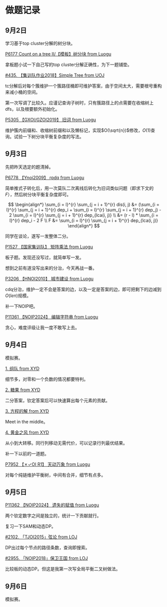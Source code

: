 # 做题记录

## 9月2日

学习基于top cluster分解的树分块。

[P6177 Count on a tree II/【模板】树分块 from Luogu](https://www.luogu.com.cn/problem/P6177)

拿板题小试一下自己写的top cluster分解正确性，为下一题铺垫。

[#435. 【集训队作业2018】Simple Tree from UOJ](https://uoj.ac/problem/435)

tc分解后对每个簇维护一个簇路径桶即可维护答案，由于空间太大，需要根号重构来减小桶的空间。

第一次写调了比较久。应谨记查询子树时，只有簇路径上的点需要在收缩树上dfs，以及根要额外初始化。

[P5305 【GXOI/GZOI2019】 旧词 from Luogu](https://www.luogu.com.cn/problem/P5305)

维护簇内前缀和、收缩树前缀和以及懒标记，实现$O(\sqrt{n})$修改，$O(1)$查询。试验一下树分块平衡复杂度的写法。

## 9月3日

先把昨天选定的题清掉。

[P6778 【Ynoi2009】 rpdq from Luogu](https://www.luogu.com.cn/problem/P6778)

简单推式子转化后，用一次莫队二次离线后转化为旧词类似问题（即求下文的$F$），然后树分块平衡复杂度即可。

$$
\begin{align*}
\sum_{i = l}^{r} \sum_{j = i + 1}^{r} dis(i, j)
&= (\sum_{i = l}^{r} \sum_{j = i + 1}^{r} dep_i + \sum_{i = l}^{r} \sum_{j = i + 1}^{r} dep_j) - 2 \sum_{i = l}^{r} \sum_{j = i + 1}^{r} dep_{lca(i, j)} \\
&= (r - l) * \sum_{i = l}^{r} dep_i - 2 F \\
F &= \sum_{i = l}^{r} \sum_{j = i + 1}^{r} dep_{lca(i, j)}
\end{align*}
$$

同学在谈论，遂写一发整体二分。

[P1527 【国家集训队】 矩阵乘法 from Luogu](https://www.luogu.com.cn/problem/P1527)

板子题。发现还没写过，就简单写一发。

想到之前有道没写出来的分治，今天再战一番。

[P3206 【HNOI2010】 城市建设 from Luogu](https://www.luogu.com.cn/problem/P3206)

cdq分治，维护一定不会是答案的边，以及一定是答案的边，即可把剩下的边减到$O(len)$规模。

补一下NOIP吧。

[P11361 【NOIP2024】 编辑字符串 from Luogu](https://www.luogu.com.cn/problem/P11361)

贪心，难度评级让我一度不敢写上去。

## 9月4日

模拟赛。

[1.  组队 from XYD](https://xinyoudui.com/ac/contest/74700A3800008870671CA76/problem/9896)

细节多，对零和一个负数的情况都要特判。

[2.  糖果 from XYD](https://xinyoudui.com/ac/contest/74700A3800008870671CA76/problem/9897)

二分答案，钦定答案后可以快速算出每个元素的贡献。

[3.  方程的解 from XYD](https://xinyoudui.com/ac/contest/74700A3800008870671CA76/problem/9898)

Meet in the middle。

[4.  黄金之风 from XYD](https://xinyoudui.com/ac/contest/74700A3800008870671CA76/problem/9899)

从小到大转移。同行列移动无需代价，可以记录行列最优结果。

补一下以前的一道题。

[P7952 【✗✓OI R1】 天动万象 from Luogu](https://www.luogu.com.cn/problem/P7952)

对每个纯链维护平衡树，中间有合并，细节有点多。

## 9月5日

[P11362 【NOIP2024】 遗失的赋值 from Luogu](https://www.luogu.com.cn/problem/P11362)

两个钦定数字之间是独立的，统计一下贡献就行。

复习一下SAM和动态DP。

[#2102. 「TJOI2015」弦论 from LOJ](https://loj.ac/p/2102)

DP出过每个节点的路径条数，查询即搜索。

[#2955. 「NOIP2018」保卫王国 from LOJ](https://loj.ac/p/2955)

比较板的动态DP。但这是我第一次写全局平衡二叉树做法。

## 9月6日

模拟赛。

